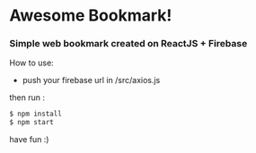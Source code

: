 # Awesome Bookmark!

### Simple web bookmark created on ReactJS + Firebase

How to use:

- push your firebase url in /src/axios.js

then run :
```sh
$ npm install
$ npm start
```
have fun :)
